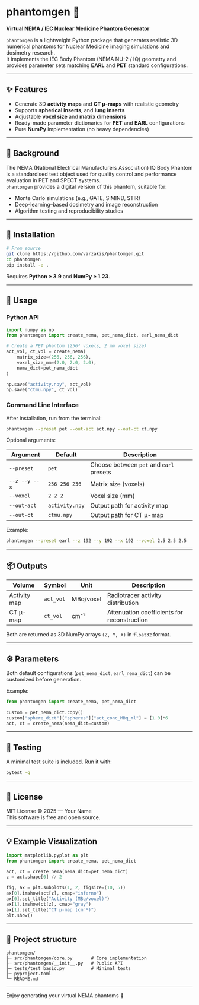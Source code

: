 # phantomgen 🧩  
**Virtual NEMA / IEC Nuclear Medicine Phantom Generator**

`phantomgen` is a lightweight Python package that generates realistic 3D numerical phantoms for Nuclear Medicine imaging simulations and dosimetry research.  
It implements the IEC Body Phantom (NEMA NU-2 / IQ) geometry and provides parameter sets matching **EARL** and **PET** standard configurations.

---

## ✨ Features
- Generate 3D **activity maps** and **CT μ-maps** with realistic geometry  
- Supports **spherical inserts**, and **lung inserts**
- Adjustable **voxel size** and **matrix dimensions**  
- Ready-made parameter dictionaries for **PET** and **EARL** configurations  
- Pure **NumPy** implementation (no heavy dependencies)

---

## 🧠 Background
The NEMA (National Electrical Manufacturers Association) IQ Body Phantom is a standardised test object used for quality control and performance evaluation in PET and SPECT systems.  
`phantomgen` provides a digital version of this phantom, suitable for:
- Monte Carlo simulations (e.g., GATE, SIMIND, STIR)
- Deep-learning–based dosimetry and image reconstruction
- Algorithm testing and reproducibility studies

---

## 🧩 Installation

```bash
# From source
git clone https://github.com/varzakis/phantomgen.git
cd phantomgen
pip install -e .
```

Requires **Python ≥ 3.9** and **NumPy ≥ 1.23**.

---

## 🚀 Usage

### Python API
```python
import numpy as np
from phantomgen import create_nema, pet_nema_dict, earl_nema_dict

# Create a PET phantom (256³ voxels, 2 mm voxel size)
act_vol, ct_vol = create_nema(
    matrix_size=(256, 256, 256),
    voxel_size_mm=(2.0, 2.0, 2.0),
    nema_dict=pet_nema_dict
)

np.save("activity.npy", act_vol)
np.save("ctmu.npy", ct_vol)
```

### Command Line Interface
After installation, run from the terminal:

```bash
phantomgen --preset pet --out-act act.npy --out-ct ct.npy
```

Optional arguments:

| Argument | Default | Description |
|-----------|----------|-------------|
| `--preset` | `pet` | Choose between `pet` and `earl` presets |
| `--z --y --x` | `256 256 256` | Matrix size (voxels) |
| `--voxel` | `2 2 2` | Voxel size (mm) |
| `--out-act` | `activity.npy` | Output path for activity map |
| `--out-ct` | `ctmu.npy` | Output path for CT μ-map |

Example:
```bash
phantomgen --preset earl --z 192 --y 192 --x 192 --voxel 2.5 2.5 2.5
```

---

## 📦 Outputs

| Volume | Symbol | Unit | Description |
|---------|---------|------|-------------|
| Activity map | `act_vol` | MBq/voxel | Radiotracer activity distribution |
| CT μ-map | `ct_vol` | cm⁻¹ | Attenuation coefficients for reconstruction |

Both are returned as 3D NumPy arrays `(Z, Y, X)` in `float32` format.

---

## ⚙️ Parameters

Both default configurations (`pet_nema_dict`, `earl_nema_dict`) can be customized before generation.

Example:
```python
from phantomgen import create_nema, pet_nema_dict

custom = pet_nema_dict.copy()
custom["sphere_dict"]["spheres"]["act_conc_MBq_ml"] = [1.0]*6
act, ct = create_nema(nema_dict=custom)
```

---

## 🧪 Testing

A minimal test suite is included. Run it with:
```bash
pytest -q
```

---

## 🧰 License
MIT License © 2025 — Your Name  
This software is free and open source.

---

## 💡 Example Visualization
```python
import matplotlib.pyplot as plt
from phantomgen import create_nema, pet_nema_dict

act, ct = create_nema(nema_dict=pet_nema_dict)
z = act.shape[0] // 2

fig, ax = plt.subplots(1, 2, figsize=(10, 5))
ax[0].imshow(act[z], cmap="inferno")
ax[0].set_title("Activity (MBq/voxel)")
ax[1].imshow(ct[z], cmap="gray")
ax[1].set_title("CT μ-map (cm⁻¹)")
plt.show()
```

---

## 📁 Project structure
```
phantomgen/
├─ src/phantomgen/core.py       # Core implementation
├─ src/phantomgen/__init__.py   # Public API
├─ tests/test_basic.py          # Minimal tests
├─ pyproject.toml
└─ README.md
```

---

Enjoy generating your virtual NEMA phantoms 💫
